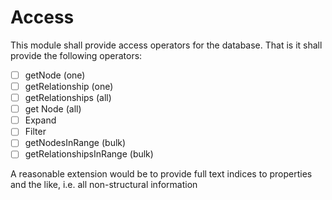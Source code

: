 # Access
This module shall provide access operators for the database. That is it shall provide the following operators:

- [ ] getNode (one)  
- [ ] getRelationship (one)  
- [ ] getRelationships (all)  
- [ ] get Node (all)  
- [ ] Expand  
- [ ] Filter  
- [ ] getNodesInRange (bulk)  
- [ ] getRelationshipsInRange (bulk)  

A reasonable extension would be to provide full text indices to properties and the like, i.e. all non-structural information
